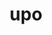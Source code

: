 ---
category: 3-letters
denotation: null
name: upo
reference_link: https://www.etymonline.com/word/upo
root_language: null
root_name: null
title: upo
type: free
word_sums:
- respelling: upo
  sum: 'Upo + '
---
